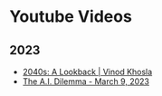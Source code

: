 # Youtube Videos

## 2023

- [2040s: A Lookback | Vinod Khosla](https://www.youtube.com/watch?v=biLNOTqMT_U&ab_channel=KhoslaVentures)
- [The A.I. Dilemma - March 9, 2023](https://www.youtube.com/watch?v=xoVJKj8lcNQ&ab_channel=CenterforHumaneTechnology)
